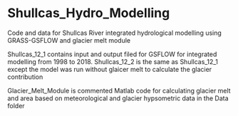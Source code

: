 # Shullcas_Hydro_Modelling
Code and data for Shullcas River integrated hydrological modelling using GRASS-GSFLOW and glacier melt module

Shullcas_12_1 contains input and output filed for GSFLOW for integrated modelling from 1998 to 2018. 
Shullcas_12_2 is the same as Shullcas_12_1 except the model was run without glaicer melt to calculate the glacier contribution

Glacier_Melt_Module is commented Matlab code for calculating glacier melt and area based on meteorological and glacier hypsometric data in the Data folder
